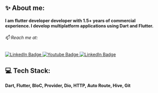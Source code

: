 <h2> ✨ About me: </h2>

<h4> I am flutter developer developer with 1.5+ years of commercial experience.
I develop multiplatform applications using Dart and Flutter.</h4>

<h6>📫 Reach me at:</h6>
<div id="badges">
  <a href="https://t.me/bekzhandyace">
    <img src="https://img.shields.io/badge/Telegram-blue?style=for-the-badge&logo=telegram&logoColor=white" alt="LinkedIn Badge"/>
     <a href="[https://t.me/bekzhandyace](https://mail.google.com/mail/u/1/#inbox?compose=new)">
       <img src="https://img.shields.io/badge/Gmail-red?style=for-the-badge&logo=gmail&logoColor=white" alt="Youtube Badge"/>
    <a href="https://docs.google.com/document/d/129R0dAoOjNsAudv-Y1k2PKzddcII-BnhyO9fin1YyC8/edit#">
    <img src="https://img.shields.io/badge/Telegram-white?style=for-the-badge&logo=telegram&logoColor=white" alt="LinkedIn Badge"/>
  </a>
  
  </a>
</div>
<h2> 💻 Tech Stack: </h2>
<h4>Dart, Flutter, BloC, Provider, Dio, HTTP, Auto Route, Hive, Git</h4>





